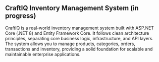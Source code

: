 ## CraftIQ Inventory Management System  (in progress)
CraftIQ is a real-world inventory management system built with ASP.NET Core (.NET 8)
 and Entity Framework Core. It follows clean architecture principles, separating core business logic,
 infrastructure, and API layers. The system allows you to manage products, categories, orders, transactions
and inventory, providing a solid foundation for scalable and maintainable enterprise applications.
